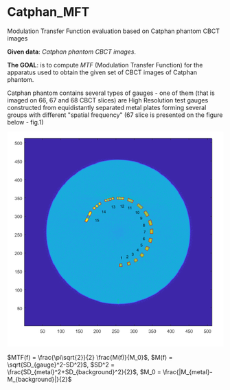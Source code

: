 # Catphan_MFT
Modulation Transfer Function evaluation based on Catphan phantom CBCT images

**Given data**: *Catphan phantom  CBCT images*.

**The GOAL**: is to compute *MTF* (Modulation Transfer Function) for the apparatus used to obtain the given set of CBCT images of Catphan phantom.

Catphan phantom contains several types of gauges - one of them (that is imaged on 66, 67 and 68 CBCT slices) are High Resolution test gauges constructed from equidistantly separated metal plates forming several groups with different "spatial frequency" (67 slice is presented on the figure below - fig.1)

![Alt text](localization_trap_all.png?raw=true "Figure 1 Catphan phantom - CBCT slice #67 (high resolution gauge marked by a red line trapezoid)")

$MTF(f) = \frac{\pi\sqrt{2}}{2} \frac{M(f)}{M_0}$, $M(f) = \sqrt{SD_{gauge}^2-SD^2}$, 
$SD^2 = \frac{SD_{metal}^2+SD_{background}^2}{2}$, $M_0 = \frac{|M_{metal}-M_{background}|}{2}$

